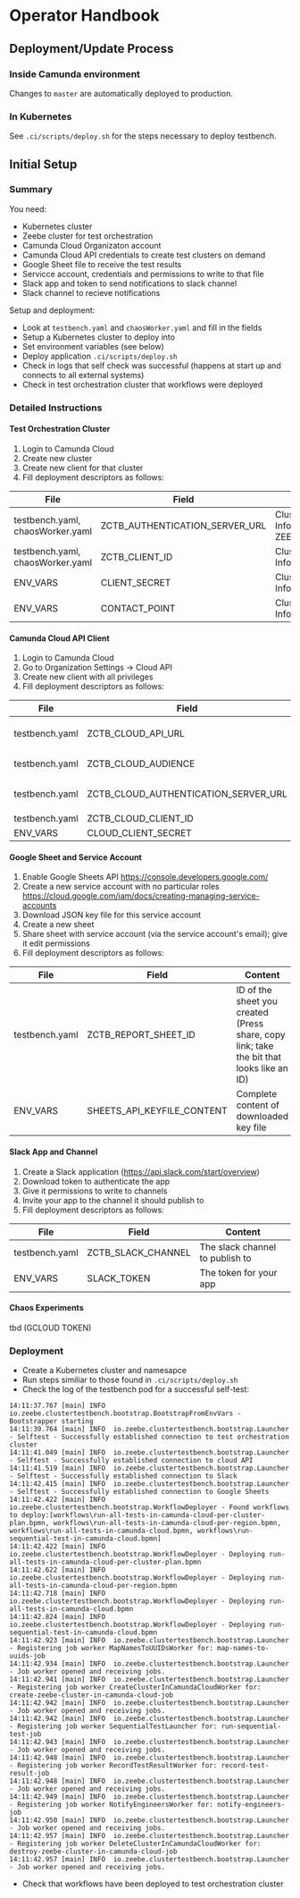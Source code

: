 # Operator Handbook

## Deployment/Update Process

### Inside Camunda environment

Changes to `master` are automatically deployed to production.

### In Kubernetes

See `.ci/scripts/deploy.sh` for the steps necessary to deploy testbench.

## Initial Setup

### Summary

You need:

- Kubernetes cluster
- Zeebe cluster for test orchestration
- Camunda Cloud Organizaton account
- Camunda Cloud API credentials to create test clusters on demand
- Google Sheet file to receive the test results
- Servicce account, credentials and permissions to write to that file
- Slack app and token to send notifications to slack channel
- Slack channel to recieve notifications

Setup and deployment:

- Look at `testbench.yaml` and `chaosWorker.yaml` and fill in the fields
- Setup a Kubernetes cluster to deploy into
- Set environment variables (see below)
- Deploy application `.ci/scripts/deploy.sh`
- Check in logs that self check was successful (happens at start up and connects to all external systems)
- Check in test orchestration cluster that workflows were deployed

### Detailed Instructions

#### Test Orchestration Cluster

1. Login to Camunda Cloud
1. Create new cluster
1. Create new client for that cluster
1. Fill deployment descriptors as follows:

| File                             | Field                          | Content                                                                    |
| -------------------------------- | ------------------------------ | -------------------------------------------------------------------------- |
| testbench.yaml, chaosWorker.yaml | ZCTB_AUTHENTICATION_SERVER_URL | Cluster Client -> Connection Information -> ZEEBE_AUTHORIZATION_SERVER_URL |
| testbench.yaml, chaosWorker.yaml | ZCTB_CLIENT_ID                 | Cluster Client -> Connection Information -> ZEEBE_CLIENT_ID                |
| ENV_VARS                         | CLIENT_SECRET                  | Cluster Client -> Connection Information -> ZEEBE_CLIENT_SECRET            |
| ENV_VARS                         | CONTACT_POINT                  | Cluster Client -> Connection Information -> ZEEBE_ADDRESS                  |

#### Camunda Cloud API Client

1. Login to Camunda Cloud
1. Go to Organization Settings -> Cloud API
1. Create new client with all privileges
1. Fill deployment descriptors as follows:

| File           | Field                                | Content                                                                                                 |
| -------------- | ------------------------------------ | ------------------------------------------------------------------------------------------------------- |
| testbench.yaml | ZCTB_CLOUD_API_URL                   | Depends on the stage (e.g. `https://console.cloud.ultrawombat.com/customer-api/` for integration stage) |
| testbench.yaml | ZCTB_CLOUD_AUDIENCE                  | Depends on stage (e.g. `api.cloud.ultrawombat.com` for integration stage)                               |
| testbench.yaml | ZCTB_CLOUD_AUTHENTICATION_SERVER_URL | Depends on stage (e.g. `https://login.cloud.ultrawombat.com/oauth/token` for integration stage)         |
| testbench.yaml | ZCTB_CLOUD_CLIENT_ID                 | Cloud API -> Client -> Client Id                                                                        |
| ENV_VARS       | CLOUD_CLIENT_SECRET                  | Cloud API -> Client -> Client Secret                                                                    |

#### Google Sheet and Service Account

1. Enable Google Sheets API https://console.developers.google.com/
1. Create a new service account with no particular roles https://cloud.google.com/iam/docs/creating-managing-service-accounts
1. Download JSON key file for this service account
1. Create a new sheet
1. Share sheet with service account (via the service account's email); give it edit permissions
1. Fill deployment descriptors as follows:

| File           | Field                      | Content                                                                                  |
| -------------- | -------------------------- | ---------------------------------------------------------------------------------------- |
| testbench.yaml | ZCTB_REPORT_SHEET_ID       | ID of the sheet you created (Press share, copy link; take the bit that looks like an ID) |
| ENV_VARS       | SHEETS_API_KEYFILE_CONTENT | Complete content of downloaded key file                                                  |

#### Slack App and Channel

1. Create a Slack application (https://api.slack.com/start/overview)
1. Download token to authenticate the app
1. Give it permissions to write to channels
1. Invite your app to the channel it should publish to
1. Fill deployment descriptors as follows:

| File           | Field              | Content                         |
| -------------- | ------------------ | ------------------------------- |
| testbench.yaml | ZCTB_SLACK_CHANNEL | The slack channel to publish to |
| ENV_VARS       | SLACK_TOKEN        | The token for your app          |

#### Chaos Experiments

tbd (GCLOUD TOKEN)

### Deployment

- Create a Kubernetes cluster and namesapce
- Run steps similiar to those found in `.ci/scripts/deploy.sh`
- Check the log of the testbench pod for a successful self-test:

```
14:11:37.767 [main] INFO  io.zeebe.clustertestbench.bootstrap.BootstrapFromEnvVars - Bootstrapper starting
14:11:39.764 [main] INFO  io.zeebe.clustertestbench.bootstrap.Launcher - Selftest - Successfully established connection to test orchestration cluster
14:11:41.049 [main] INFO  io.zeebe.clustertestbench.bootstrap.Launcher - Selftest - Successfully established connection to cloud API
14:11:41.519 [main] INFO  io.zeebe.clustertestbench.bootstrap.Launcher - Selftest - Successfully established connection to Slack
14:11:42.415 [main] INFO  io.zeebe.clustertestbench.bootstrap.Launcher - Selftest - Successfully established connection to Google Sheets
14:11:42.422 [main] INFO  io.zeebe.clustertestbench.bootstrap.WorkflowDeployer - Found workflows to deploy:[workflows\run-all-tests-in-camunda-cloud-per-cluster-plan.bpmn, workflows\run-all-tests-in-camunda-cloud-per-region.bpmn, workflows\run-all-tests-in-camunda-cloud.bpmn, workflows\run-sequential-test-in-camunda-cloud.bpmn]
14:11:42.422 [main] INFO  io.zeebe.clustertestbench.bootstrap.WorkflowDeployer - Deploying run-all-tests-in-camunda-cloud-per-cluster-plan.bpmn
14:11:42.622 [main] INFO  io.zeebe.clustertestbench.bootstrap.WorkflowDeployer - Deploying run-all-tests-in-camunda-cloud-per-region.bpmn
14:11:42.718 [main] INFO  io.zeebe.clustertestbench.bootstrap.WorkflowDeployer - Deploying run-all-tests-in-camunda-cloud.bpmn
14:11:42.824 [main] INFO  io.zeebe.clustertestbench.bootstrap.WorkflowDeployer - Deploying run-sequential-test-in-camunda-cloud.bpmn
14:11:42.923 [main] INFO  io.zeebe.clustertestbench.bootstrap.Launcher - Registering job worker MapNamesToUUIDsWorker for: map-names-to-uuids-job
14:11:42.934 [main] INFO  io.zeebe.clustertestbench.bootstrap.Launcher - Job worker opened and receiving jobs.
14:11:42.941 [main] INFO  io.zeebe.clustertestbench.bootstrap.Launcher - Registering job worker CreateClusterInCamundaCloudWorker for: create-zeebe-cluster-in-camunda-cloud-job
14:11:42.942 [main] INFO  io.zeebe.clustertestbench.bootstrap.Launcher - Job worker opened and receiving jobs.
14:11:42.942 [main] INFO  io.zeebe.clustertestbench.bootstrap.Launcher - Registering job worker SequentialTestLauncher for: run-sequential-test-job
14:11:42.943 [main] INFO  io.zeebe.clustertestbench.bootstrap.Launcher - Job worker opened and receiving jobs.
14:11:42.948 [main] INFO  io.zeebe.clustertestbench.bootstrap.Launcher - Registering job worker RecordTestResultWorker for: record-test-result-job
14:11:42.948 [main] INFO  io.zeebe.clustertestbench.bootstrap.Launcher - Job worker opened and receiving jobs.
14:11:42.949 [main] INFO  io.zeebe.clustertestbench.bootstrap.Launcher - Registering job worker NotifyEngineersWorker for: notify-engineers-job
14:11:42.950 [main] INFO  io.zeebe.clustertestbench.bootstrap.Launcher - Job worker opened and receiving jobs.
14:11:42.957 [main] INFO  io.zeebe.clustertestbench.bootstrap.Launcher - Registering job worker DeleteClusterInCamundaCloudWorker for: destroy-zeebe-cluster-in-camunda-cloud-job
14:11:42.957 [main] INFO  io.zeebe.clustertestbench.bootstrap.Launcher - Job worker opened and receiving jobs.
```

- Check that workflows have been deployed to test orchestration cluster
